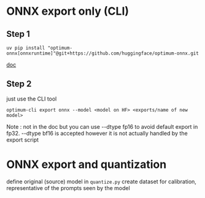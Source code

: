 # ONNX export only (CLI)
## Step 1
`uv pip install "optimum-onnx[onnxruntime]"@git+https://github.com/huggingface/optimum-onnx.git`

[doc](https://github.com/huggingface/optimum-onnx)

## Step 2

just use the CLI tool

`optimum-cli export onnx --model <model on HF> <exports/name of new model>`

Note : not in the doc but you can use --dtype fp16 to avoid default export in fp32. --dtype bf16 is accepted however it is not actually handled by the export script  


# ONNX export and quantization
define original (source) model in `quantize.py`
create dataset for calibration, representative of the prompts seen by the model